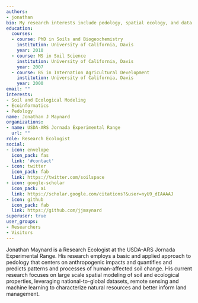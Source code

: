```yaml
---
authors:
- jonathan
bio: My research interests include pedology, spatial ecology, and data science.
education:
  courses:
  - course: PhD in Soils and Biogeochemistry
    institution: University of California, Davis
    year: 2010
  - course: MS in Soil Science
    institution: University of California, Davis
    year: 2007
  - course: BS in Internation Agricultural Development
    institution: University of California, Davis
    year: 2000
email: ""
interests:
- Soil and Ecological Modeling
- Ecoinformatics
- Pedology
name: Jonathan J Maynard
organizations:
- name: USDA-ARS Jornada Experimental Range
  url: ""
role: Research Ecologist
social:
- icon: envelope
  icon_pack: fas
  link: '#contact'
- icon: twitter
  icon_pack: fab
  link: https://twitter.com/soilspace
- icon: google-scholar
  icon_pack: ai
  link: https://scholar.google.com/citations?&user=nyU9_dIAAAAJ
- icon: github
  icon_pack: fab
  link: https://github.com/jjmaynard
superuser: true
user_groups:
- Researchers
- Visitors
---
```


Jonathan Maynard is a Research Ecologist at the USDA-ARS Jornada Experimental Range. His research employs a basic and applied approach to pedology that centers on anthropogenic impacts and quantifies and predicts patterns and processes of human-affected soil change. His current research focuses on large scale spatial modeling of soil and ecological properties, leveraging national-to-global datasets, remote sensing and machine learning to  characterize natural resources and better inform land management.


